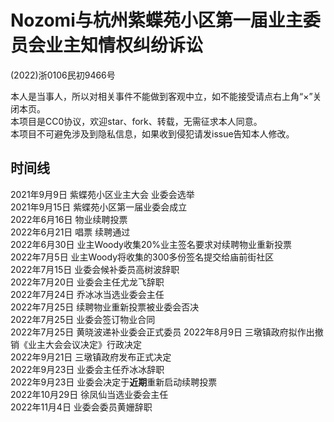 # Nozomi与杭州紫蝶苑小区第一届业主委员会业主知情权纠纷诉讼
(2022)浙0106民初9466号

本人是当事人，所以对相关事件不能做到客观中立，如不能接受请点右上角“×”关闭本页。  
本项目是CC0协议，欢迎star、fork、转载，无需征求本人同意。  
本项目不可避免涉及到隐私信息，如果收到侵犯请发issue告知本人修改。

## 时间线
2021年9月9日 紫蝶苑小区业主大会 业委会选举  
2021年9月15日 紫蝶苑小区第一届业委会成立  
2022年6月16日 物业续聘投票  
2022年6月21日 唱票 续聘通过  
2022年6月30日 业主Woody收集20%业主签名要求对续聘物业重新投票  
2022年7月5日 业主Woody将收集的300多份签名提交给庙前街社区  
2022年7月15日 业委会候补委员高树波辞职  
2022年7月20日 业委会主任尤龙飞辞职   
2022年7月24日 乔冰冰当选业委会主任  
2022年7月25日 续聘物业重新投票被业委会否决  
2022年7月25日 业委会签订物业合同  
2022年7月25日 黄晓波递补业委会正式委员
2022年8月9日 三墩镇政府拟作出撤销《业主大会会议决定》行政决定  
2022年9月21日 三墩镇政府发布正式决定  
2022年9月23日 业委会主任乔冰冰辞职  
2022年9月23日 业委会决定于**近期**重新启动续聘投票  
2022年10月29日 徐凤仙当选业委会主任  
2022年11月4日 业委会委员黄姗辞职
